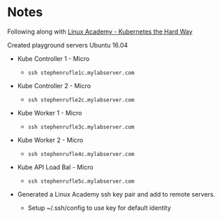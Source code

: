 # Notes

Following along with
[Linux Academy - Kubernetes the Hard Way](https://linuxacademy.com/course/kubernetes-the-hard-way/)

Created playground servers Ubuntu 16.04

- Kube Controller 1 - Micro
  - `ssh stephenrufle1c.mylabserver.com`

- Kube Controller 2 - Micro
  - `ssh stephenrufle2c.mylabserver.com`

- Kube Worker 1 - Micro
  - `ssh stephenrufle3c.mylabserver.com`

- Kube Worker 2 - Micro
  - `ssh stephenrufle4c.mylabserver.com`

- Kube API Load Bal - Micro
  - `ssh stephenrufle5c.mylabserver.com`

- Generated a Linux Academy ssh key pair and add to remote servers.
  - Setup ~/.ssh/config to use key for default identity